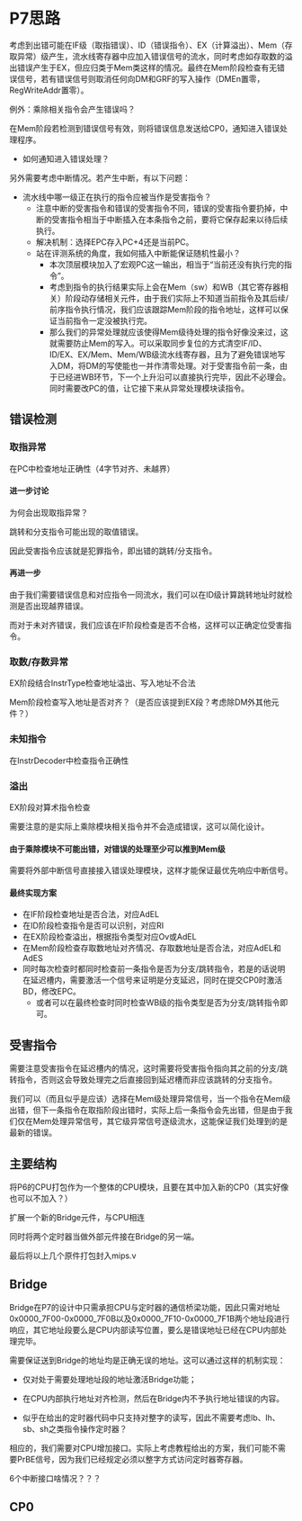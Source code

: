 # P7思路

考虑到出错可能在IF级（取指错误）、ID（错误指令）、EX（计算溢出）、Mem（存取异常）级产生，流水线寄存器中应加入错误信号的流水，同时考虑如存取数的溢出错误产生于EX，但应归类于Mem类这样的情况。最终在Mem阶段检查有无错误信号，若有错误信号则取消任何向DM和GRF的写入操作（DMEn置零，RegWriteAddr置零）。

例外：乘除相关指令会产生错误吗？

在Mem阶段若检测到错误信号有效，则将错误信息发送给CP0，通知进入错误处理程序。

* 如何通知进入错误处理？

另外需要考虑中断情况。若产生中断，有以下问题：

* 流水线中哪一级正在执行的指令应被当作是受害指令？
  * 注意中断的受害指令和错误的受害指令不同，错误的受害指令要扔掉，中断的受害指令相当于中断插入在本条指令之前，要将它保存起来以待后续执行。
  * 解决机制：选择EPC存入PC+4还是当前PC。
  * 站在评测系统的角度，我如何插入中断能保证随机性最小？
    * 本次顶层模块加入了宏观PC这一输出，相当于“当前还没有执行完的指令”。
    * 考虑到指令的执行结果实际上会在Mem（sw）和WB（其它寄存器相关）阶段动存储相关元件，由于我们实际上不知道当前指令及其后续/前序指令执行情况，我们应该跟踪Mem阶段的指令地址，这样可以保证当前指令一定没被执行完。
    * 那么我们的异常处理就应该使得Mem级待处理的指令好像没来过，这就需要防止Mem的写入。可以采取同步复位的方式清空IF/ID、ID/EX、EX/Mem、Mem/WB级流水线寄存器，且为了避免错误地写入DM，将DM的写使能也一并作清零处理。对于受害指令前一条，由于已经进WB环节，下一个上升沿可以直接执行完毕，因此不必理会。同时需要改PC的值，让它接下来从异常处理模块读指令。

## 错误检测

### 取指异常

在PC中检查地址正确性（4字节对齐、未越界）

#### 进一步讨论

为何会出现取指异常？

跳转和分支指令可能出现的取值错误。

因此受害指令应该就是犯罪指令，即出错的跳转/分支指令。

#### 再进一步

由于我们需要错误信息和对应指令一同流水，我们可以在ID级计算跳转地址时就检测是否出现越界错误。

而对于未对齐错误，我们应该在IF阶段检查是否不合格，这样可以正确定位受害指令。

### 取数/存数异常

EX阶段结合InstrType检查地址溢出、写入地址不合法

Mem阶段检查写入地址是否对齐？（是否应该提到EX段？考虑除DM外其他元件？）

### 未知指令

在InstrDecoder中检查指令正确性

### 溢出

EX阶段对算术指令检查

需要注意的是实际上乘除模块相关指令并不会造成错误，这可以简化设计。

#### 由于乘除模块不可能出错，对错误的处理至少可以推到Mem级

需要将外部中断信号直接接入错误处理模块，这样才能保证最优先响应中断信号。

#### 最终实现方案

* 在IF阶段检查地址是否合法，对应AdEL
* 在ID阶段检查指令是否可以识别，对应RI
* 在EX阶段检查溢出，根据指令类型对应Ov或AdEL
* 在Mem阶段检查存取数地址对齐情况、存取数地址是否合法，对应AdEL和AdES
* 同时每次检查时都同时检查前一条指令是否为分支/跳转指令，若是的话说明在延迟槽内，需要激活一个信号来证明是分支延迟，同时在提交CP0时激活BD，修改EPC。
  * 或者可以在最终检查时同时检查WB级的指令类型是否为分支/跳转指令即可。

## 受害指令

需要注意受害指令在延迟槽内的情况，这时需要将受害指令指向其之前的分支/跳转指令，否则这会导致处理完之后直接回到延迟槽而非应该跳转的分支指令。

我们可以（而且似乎是应该）选择在Mem级处理异常信号，当一个指令在Mem级出错，但下一条指令在取指阶段出错时，实际上后一条指令会先出错，但是由于我们仅在Mem处理异常信号，其它级异常信号逐级流水，这能保证我们处理到的是最新的错误。

## 主要结构

将P6的CPU打包作为一个整体的CPU模块，且要在其中加入新的CP0（其实好像也可以不加入？）

扩展一个新的Bridge元件，与CPU相连

同时将两个定时器当做外部元件接在Bridge的另一端。

最后将以上几个原件打包封入mips.v

## Bridge

Bridge在P7的设计中只需承担CPU与定时器的通信桥梁功能，因此只需对地址0x0000_7F00-0x0000_7F0B以及0x0000_7F10-0x0000_7F1B两个地址段进行响应，其它地址段要么是CPU内部读写位置，要么是错误地址已经在CPU内部处理完毕。

需要保证送到Bridge的地址均是正确无误的地址。这可以通过这样的机制实现：

* 仅对处于需要处理地址段的地址激活Bridge功能；

* 在CPU内部执行地址对齐检测，然后在Bridge内不予执行地址错误的内容。

* 似乎在给出的定时器代码中只支持对整字的读写，因此不需要考虑lb、lh、sb、sh之类指令操作定时器？

相应的，我们需要对CPU增加接口。实际上考虑教程给出的方案，我们可能不需要PrBE信号，因为我们已经规定必须以整字方式访问定时器寄存器。

6个中断接口啥情况？？？

## CP0

